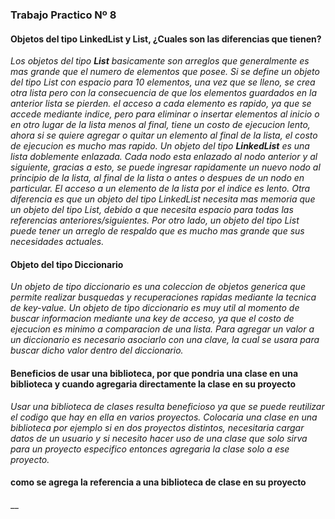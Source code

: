 ### **Trabajo Practico Nº 8**

#### **Objetos del tipo LinkedList y List, ¿Cuales son las diferencias que tienen?**

  _Los objetos del tipo **List** basicamente son arreglos que generalmente es mas grande que el numero de elementos que posee. Si se define un objeto del tipo List con espacio
para 10 elementos, una vez que se lleno, se crea otra lista pero con la consecuencia de que los elementos guardados en la anterior lista se pierden.
el acceso a cada elemento es rapido, ya que se accede mediante indice, pero para eliminar o insertar elementos al inicio o en otro lugar de la lista menos al final, tiene un 
costo de ejecucion lento, ahora si se quiere agregar o quitar un elemento al final de la lista, el costo de ejecucion es mucho mas rapido.
  Un objeto del tipo **LinkedList** es una lista doblemente enlazada. Cada nodo esta enlazado al nodo anterior y al siguiente, gracias a esto, se puede ingresar rapidamente
un nuevo nodo al principio de la lista, al final de la lista o antes o despues de un nodo en particular. El acceso a un elemento de la lista por el indice es lento.
  Otra diferencia es que un objeto del tipo LinkedList necesita mas memoria que un objeto del tipo List, debido a que necesita espacio para todas las referencias
anteriores/siguientes. Por otro lado, un objeto del tipo List puede tener un arreglo de respaldo que es mucho mas grande que sus necesidades actuales._


#### **Objeto del tipo Diccionario**

  _Un objeto de tipo diccionario es una coleccion de objetos generica que permite realizar busquedas y recuperaciones rapidas mediante la tecnica de key-value. 
Un objeto de tipo diccionario es muy util al momento de buscar informacion mediante una key de acceso, ya que el costo de ejecucion es minimo a comparacion de una lista.
Para agregar un valor a un diccionario es necesario asociarlo con una clave, la cual se usara para buscar dicho valor dentro del diccionario._


#### **Beneficios de usar una biblioteca, por que pondria una clase en una biblioteca y cuando agregaria directamente la clase en su proyecto**

_Usar una biblioteca de clases resulta beneficioso ya que se puede reutilizar el codigo que hay en ella en varios proyectos. Colocaria una clase en una biblioteca por ejemplo si en dos proyectos distintos, necesitaria cargar datos de un usuario y si necesito hacer uso de una clase que solo sirva para un proyecto especifico entonces agregaria la clase solo a ese proyecto._


#### **como se agrega la referencia a una biblioteca de clase en su proyecto**

__
